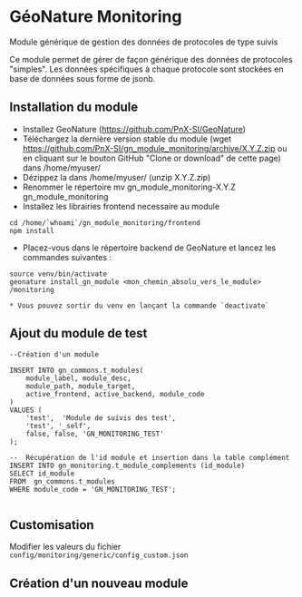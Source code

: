 
# GéoNature Monitoring


Module générique de gestion des données de protocoles de type suivis

Ce module permet de gérer de façon générique des données de protocoles "simples". Les données spécifiques à chaque protocole sont stockées en base de données sous forme de jsonb.


## Installation du module


   * Installez GeoNature (https://github.com/PnX-SI/GeoNature)
   * Téléchargez la dernière version stable du module (wget https://github.com/PnX-SI/gn_module_monitoring/archive/X.Y.Z.zip ou en cliquant sur le bouton GitHub "Clone or download" de cette page) dans /home/myuser/
   * Dézippez la dans /home/myuser/ (unzip X.Y.Z.zip)
   * Renommer le répertoire mv gn_module_monitoring-X.Y.Z gn_module_monitoring
   * Installez les librairies frontend necessaire au module
```
cd /home/`whoami`/gn_module_monitoring/frontend
npm install
```

   * Placez-vous dans le répertoire backend de GeoNature et lancez les commandes suivantes :
```
source venv/bin/activate 
geonature install_gn_module <mon_chemin_absolu_vers_le_module> /monitoring
```

    * Vous pouvez sortir du venv en lançant la commande `deactivate`


## Ajout du module de test

```
--Création d'un module

INSERT INTO gn_commons.t_modules(
    module_label, module_desc, 
    module_path, module_target,
    active_frontend, active_backend, module_code
)
VALUES (
    'test',  'Module de suivis des test', 
    'test', '_self', 
    false, false, 'GN_MONITORING_TEST'
);
 
--  Récupération de l'id module et insertion dans la table complément
INSERT INTO gn_monitoring.t_module_complements (id_module)
SELECT id_module
FROM  gn_commons.t_modules 
WHERE module_code = 'GN_MONITORING_TEST';


```

## Customisation 
Modifier les valeurs du fichier `config/monitoring/generic/config_custom.json`

## Création d'un nouveau module
